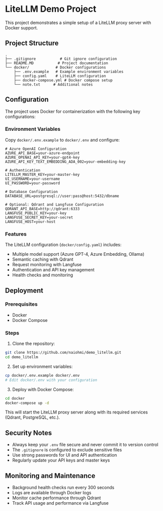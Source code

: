 # LiteLLM Demo Project

This project demonstrates a simple setup of a LiteLLM proxy server with Docker support.

## Project Structure

```
.
├── .gitignore           # Git ignore configuration
├── README.MD           # Project documentation
└── docker/            # Docker configurations
    ├── .env.example   # Example environment variables
    ├── config.yaml    # LiteLLM configuration
    ├── docker-compose.yml # Docker compose setup
    └── note.txt      # Additional notes
```

## Configuration

The project uses Docker for containerization with the following key configurations:

### Environment Variables

Copy `docker/.env.example` to `docker/.env` and configure:

```env
# Azure OpenAI Configuration
AZURE_API_BASE=your-azure-endpoint
AZURE_OPENAI_API_KEY=your-gpt4-key
AZURE_API_KEY_TEXT_EMBEDDING_ADA_002=your-embedding-key

# Authentication
LITELLM_MASTER_KEY=your-master-key
UI_USERNAME=your-username
UI_PASSWORD=your-password

# Database Configuration
DATABASE_URL=postgresql://user:pass@host:5432/dbname

# Optional: Qdrant and Langfuse Configuration
QDRANT_API_BASE=http://qdrant:6333
LANGFUSE_PUBLIC_KEY=your-key
LANGFUSE_SECRET_KEY=your-secret
LANGFUSE_HOST=your-host
```

### Features

The LiteLLM configuration (`docker/config.yaml`) includes:

- Multiple model support (Azure GPT-4, Azure Embedding, Ollama)
- Semantic caching with Qdrant
- Request monitoring with Langfuse
- Authentication and API key management
- Health checks and monitoring

## Deployment

### Prerequisites

- Docker
- Docker Compose

### Steps

1. Clone the repository:
```bash
git clone https://github.com/naiohmi/demo_litellm.git
cd demo_litellm
```

2. Set up environment variables:
```bash
cp docker/.env.example docker/.env
# Edit docker/.env with your configuration
```

3. Deploy with Docker Compose:
```bash
cd docker
docker-compose up -d
```

This will start the LiteLLM proxy server along with its required services (Qdrant, PostgreSQL, etc.).

## Security Notes

- Always keep your `.env` file secure and never commit it to version control
- The `.gitignore` is configured to exclude sensitive files
- Use strong passwords for UI and API authentication
- Regularly update your API keys and master keys

## Monitoring and Maintenance

- Background health checks run every 300 seconds
- Logs are available through Docker logs
- Monitor cache performance through Qdrant
- Track API usage and performance via Langfuse